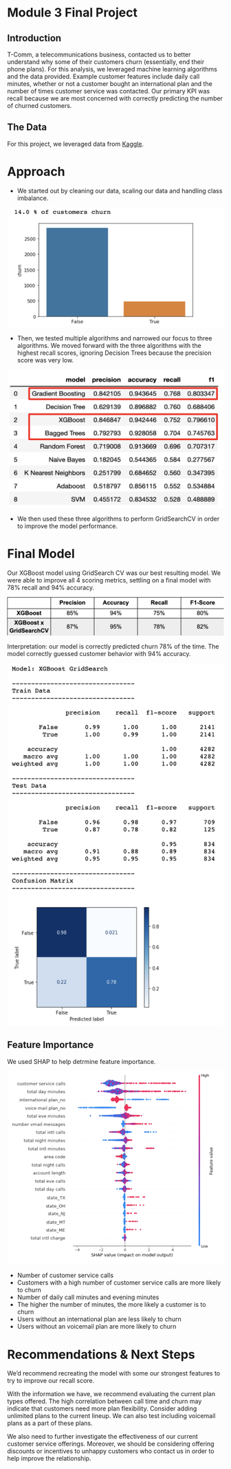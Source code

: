
# Module 3 Final Project


## Introduction

T-Comm, a telecommunications business, contacted us to better understand why some of their customers churn (essentially, end their phone plans). For this analysis, we leveraged machine learning algorithms and the data provided. Example customer features include daily call minutes, whether or not a customer bought an international plan and the number of times customer service was contacted. Our primary KPI was recall because we are most concerned with correctly predicting the number of churned customers.

## The Data

For this project, we leveraged data from [Kaggle](https://www.kaggle.com/becksddf/churn-in-telecoms-dataset).

# Approach

- We started out by cleaning our data, scaling our data and handling class imbalance. 

<p align="center">
  <img src="https://github.com/miriamsemmar/dsc-mod-3-project-v2-1-onl01-dtsc-pt-070620/blob/master/Churn%20Proportion.png" />
</p>

- Then, we tested multiple algorithms and narrowed our focus to three algorithms. We moved forward with the three algorithms with the highest recall scores, ignoring Decision Trees because the precision score was very low.  

<p align="center">
  <img src="https://github.com/miriamsemmar/dsc-mod-3-project-v2-1-onl01-dtsc-pt-070620/blob/master/Baseline%20Models.png" />
</p>

- We then used these three algorithms to perform GridSearchCV in order to improve the model performance.


# Final Model

Our XGBoost model using GridSearch CV was our best resulting model. We were able to improve all 4 scoring metrics, settling on a final model with 78% recall and 94% accuracy.

<p align="center">
  <img src="https://github.com/miriamsemmar/dsc-mod-3-project-v2-1-onl01-dtsc-pt-070620/blob/master/Final%20Model%20Scores.png" />
</p>

Interpretation: our model is correctly predicted churn 78% of the time. The model correctly guessed customer behavior with 94% accuracy.

<p align="right">
  <img src="https://github.com/miriamsemmar/dsc-mod-3-project-v2-1-onl01-dtsc-pt-070620/blob/master/Final_Model.png" />
</p>
 
 
 ## Feature Importance
 
 We used SHAP to help detrmine feature importance. 
 
 <p align="center">
  <img src="https://github.com/miriamsemmar/dsc-mod-3-project-v2-1-onl01-dtsc-pt-070620/blob/master/SHAP_Feature_Importance.png" width="600" />
</p>
 
- Number of customer service calls
 - Customers with a high number of customer service calls are more likely to churn
- Number of daily call minutes and evening minutes
 - The higher the number of minutes, the more likely a customer is to churn
- Users without an international plan are less likely to churn
- Users without an voicemail plan are more likely to churn


# Recommendations & Next Steps

We’d recommend recreating the model with some our strongest features to try to improve our recall score. 

With the information we have, we recommend evaluating the current plan types offered. The high correlation between call time and churn may indicate that customers need more plan flexibility. Consider adding unlimited plans to the current lineup. We can also test including voicemail plans as a part of these plans. 

We also need to further investigate the effectiveness of our current customer service offerings. Moreover, we should be considering offering discounts or incentives to unhappy customers who contact us in order to help improve the relationship.